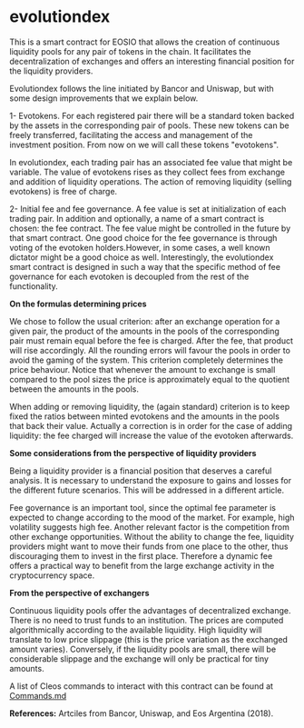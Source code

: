 # evolutiondex


This is a smart contract for EOSIO that allows the creation of continuous
liquidity pools for any pair of tokens in the chain. It facilitates the decentralization of
exchanges and offers an interesting financial position for the liquidity providers.

Evolutiondex follows the line initiated by Bancor and Uniswap, but with some design improvements that we explain below.

1- Evotokens. For each registered pair there will be a standard token backed by the assets in the corresponding pair of pools. These new tokens can be freely transferred, facilitating the access and management of the investment position. From now on we will call these tokens "evotokens".

In evolutiondex, each trading pair has an associated fee value that might be variable. The value of evotokens rises as they collect fees from exchange and addition of liquidity operations. The action of removing liquidity (selling evotokens) is free of charge.

2- Initial fee and fee governance. A fee value is set at initialization of each trading pair. In addition and optionally, a name of a smart contract is chosen: the fee contract. The fee value might be controlled in the future by that smart contract.
One good choice for the fee governance is through voting of the evotoken holders.However, in some cases, a well known dictator might be a good choice as well. Interestingly, the evolutiondex smart contract is designed in such a way that the specific method of fee governance for each evotoken is decoupled from the rest of the functionality.


**On the formulas determining prices**

We chose to follow the usual criterion: after an exchange operation for a given pair, the product of the amounts in the pools of the corresponding pair must remain equal before the fee is charged. After the fee, that product will rise accordingly. All the rounding errors will favour the pools in order to avoid the gaming of the system. This criterion completely determines
the price behaviour. Notice that whenever the amount to exchange is small compared to the pool sizes the price is approximately equal to the quotient between the amounts in the pools.

When adding or removing liquidity, the (again standard) criterion is to keep fixed the ratios between minted evotokens and the amounts in the pools that back their value. Actually a correction is in order for the case of adding liquidity: the fee charged will increase the value of the evotoken afterwards.


**Some considerations from the perspective of liquidity providers**

Being a liquidity provider is a financial position that deserves a
careful analysis. It is necessary to understand the exposure to
gains and losses for the different future scenarios. This will be addressed
in a different article.

Fee governance is an important tool, since the optimal fee parameter
is expected to change according to the mood of the market. For example,
high volatility suggests high fee. Another relevant factor is the competition from
other exchange opportunities. Without the ability to change the fee, liquidity
providers might want to move their funds from one place to the other, thus
discouraging them to invest in the first place. Therefore a dynamic fee offers
a practical way to benefit from the large exchange activity in the cryptocurrency
space.

**From the perspective of exchangers**

Continuous liquidity pools offer the advantages of decentralized exchange.
There is no need to trust funds to an institution. The prices are computed
algorithmically according to the available liquidity. High liquidity
will translate to low price slippage (this is the price variation as
the exchanged amount varies).
Conversely, if the liquidity pools are small, there will be considerable
slippage and the exchange will only be practical for tiny amounts.

A list of Cleos commands to interact with this contract can be found at [Commands.md](Commands.md)

**References:** Artciles from Bancor, Uniswap, and Eos Argentina (2018).
